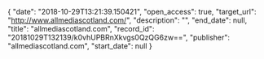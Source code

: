 {
  "date": "2018-10-29T13:21:39.150421", 
  "open_access": true, 
  "target_url": "http://www.allmediascotland.com/", 
  "description": "", 
  "end_date": null, 
  "title": "allmediascotland.com", 
  "record_id": "20181029T132139/k0vhUPBRnXkvgs0QzQG6zw==", 
  "publisher": "allmediascotland.com", 
  "start_date": null
}

